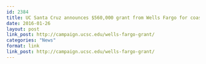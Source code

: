 ```yaml
---
id: 2384
title: UC Santa Cruz announces $560,000 grant from Wells Fargo for coastal sustainability graduate program and fellowships
date: 2016-01-26
layout: post
link_post: http://campaign.ucsc.edu/wells-fargo-grant/
categories: "News"
format: link
link_post: http://campaign.ucsc.edu/wells-fargo-grant/
---
```

